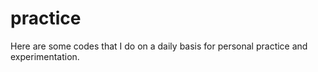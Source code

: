 # practice
Here are some codes that I do on a daily basis for personal practice and experimentation.

